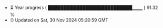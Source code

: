 - ⏳ Year progress { ███████████████████████████▁▁▁ } 91.32 %
- ⏰ Updated on Sat, 30 Nov 2024 05:20:59 GMT

